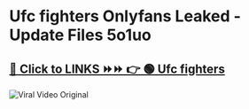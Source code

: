 
 # Ufc fighters Onlyfans Leaked - Update Files 5o1uo

## <h2><a href="https://clipsfans.com/Ufc_fighters&ref=git">🔗 Click to LINKS ⏩⏩ 👉 🟢 Ufc fighters </a></h2>

<a href="https://clipsfans.com/Ufc_fighters&ref=git" rel="nofollow" data-target="animated-image.originalLink"><img src="https://i.ibb.co.com/xMMVF88/686577567.gif" alt="Viral Video Original" style="max-width: 100%; display: inline-block;" data-target="animated-image.originalImage"></a>

